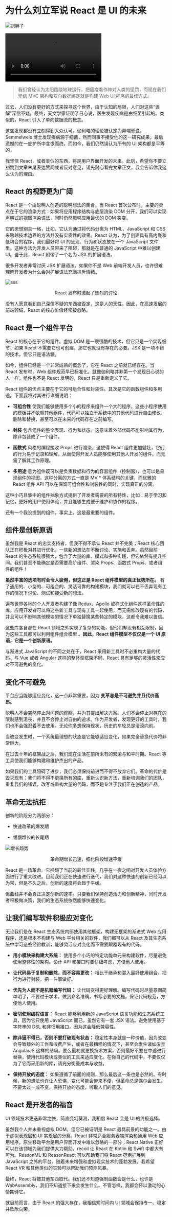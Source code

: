 # 为什么刘立军说 React 是 UI 的未来

![刘胖子](../img/llj.jpg)

![刘胖子1](../img/lijun.mp4)

> 我们曾经认为太阳围绕地球运行，把瘟疫看作神对人类的惩罚，而现在我们坚信 MVC 架构和双向数据绑定就是构建 Web UI 程序的最佳方式。

过去，人们没有更好的方式来探寻这个世界，由于认知的局限，人们对这些“误解”深信不疑。最终，天文学家证明了日心说，医生发现疾病是由细菌引起的。类似的，React 引入了单向数据流的概念。

这些发现都没有立刻得到大众认可。伽利略的理论被认定为异端邪说。Semmelweis 博士发现疾病源于细菌，然而同事不接受他的这一研究成果，最后遗憾的在一庇护所中含恨而终。而如今，我们仍然误认为所有的 UI 架构都是平等的。

我坚信 React，或者类似的东西，将是用户界面开发的未来。此刻，希望你不要立刻跳到文章末尾表达赞同或者反对意见，请先耐心看完文章正文，我会告诉你我这么认为的理由。

## React 的视野更为广阔

React 是一个由聪明人创造的聪明想法的集合。当 React 首次公布时，主要的卖点在于它的渲染方式：如果将应用程序结构与底层渲染 DOM 分开，我们可以实现声明式的视图渲染语法，同时仍然能够应用最优的 DOM 突变。

它的思想别具一格，比如，它认为通过将代码分离为 HTML、JavaScript 和 CSS 来跨越技术边界的方法并没有实质性的效果。React 认为，为了创建具有高内聚和低耦合的程序，我们最好将 UI 的呈现、行为和状态放在一个 JavaScript 文件里。这种方法为开发人员带来了阻碍，那就是在普通的 JavaScript 中难以创建 UI。鉴于此，React 附带了一个名为 JSX 的扩展语法。

很多开发者非常讨厌 JSX 扩展语法。如果你不是 Web 前端开发人员，也许很难理解开发者为什么会对扩展语法充满排斥情绪。

![sss](../img/微信图片_20180924161046.jpg)

<p style="text-align: center">React 发布时激起了热烈的讨论</p>

没有人愿意看到自己深信不疑的东西被否定，这是人的天性。因此，在高速发展的前端领域，React 的核心价值经常被忽略。

## React 是一个组件平台

React 的核心在于它的组件。虚拟 DOM 是一项很酷的技术，但它只是一个实现细节，如果 React 不需要它也可创建，那它也就没有存在的必要。JSX 是一项不错的技术，但它只是语法糖。

如今，组件已经是一个非常成熟的概念了，它在 React 之前就已经存在。当 React 发布时，Web 组件规范早已标准化。就像伽利略并非第一个发现日心说的人一样，组件也不是 React 发明的，React 只是重新定义了它。

React 组件的优点主要在于它的可组合性和封装性。其次是它的函数组件和多用途。下面我将对其进行详细说明：

- **可组合性** 使我们能够使用多个小的程序来组件一个大的程序，这些小程序使用的模板并不依赖其他组件，代码可以独立于系统中的其他代码进行自由修改、删除和替换，甚至可以在未来的代码存在之前编写。

- **封装** 包含组件的整个表现、行为和状态。这意味着外部代码不能影响其行为，除非包装成了一个组件。

- **函数式** 风格的编程接收 Props 进行渲染，这使得 React 组件更加健壮，它们的行为易于记录和理解，从而使得开发人员能够使用其他人开发的组件，而无需了解其工作原理。

- **多用途** 意为组件既可以是负责数据和行为的容器组件（控制器），也可以是呈现组件的视图。这种分离的方式一直是 MV * 体系结构的关键，而优雅的 React 组件 API 可以在保留可组合性和封装性的同时，实现真正的分离。

这种小巧且集中的组件抽象方式提供了开发者需要的所有特性，比如：易于学习和记忆，更好的用户使用体验，并且能够生成便于维护和协作的程序。

还有一个我没提到的组件，事实上，这是最重要的组件。

## 组件是创新原语

虽然我是 React 的忠实支持者，但我不得不承认 React 并不完美；React 核心团队正在积极对其进行优化，一些新的想法在不断讨论、实施和丢弃。虽然目前 React 的生态系统很强大，包含了大量的库、模式和多种实践，但它依然有提升空间。我们甚至不能确定是否需要高阶组件、渲染 Props、函数式 Props、或者组件的组件！

**虽然丰富的选项有时会令人疲倦，但这正是 React 组件模型的真正优势所在。** 有了通用的、小型的、可组合的、灵活可靠的构建模块，我们就可以在不丢弃现有工作的情况下讨论、测试和接受新的想法。

遍布世界各地的个人开发者构建了像 Redux、Apollo 或样式化组件这样革命性的库，应用开发者可以将这些新工具与现有工具一起使用，而无需修改现有的代码，并且可以不影响其他模块的情况下单独替换某些特定的模块，这都令我难以置信。

这些库各自都在 React 领域之外实现了复杂的功能，但他们却没有相互限制，因为这些工具都可以利用组件组合模型 。**因此，React 组件模型不仅仅是一个 UI 原语，它是一个创新原语。**

与渐进式 JavaScript 的不同之处在于，React 采用新工具时不必重构大量的代码。与 Vue 或者 Angular 这样的整体型框架不同，React 具有足够的灵活性来应对不可避免的变化。

## 变化不可避免

平台应当能够适应变化，这一点非常重要，因为 **变革总是不可避免并且代价高昂。**

聪明人不会突然停止对问题的观察，并为其提出解决方案。人们不会停止对存在的限制感到沮丧，并且不会停止对自由的追求。作为开发者，发现更好的工具时，我们也不会强忍着不去使用。无论你多想保持现状，历史的车轮总是滚滚向前。

当改变发生时，一个系统最理想的状态是它能够适应变化，如果完全替换代价将非常巨大。

在过去十年的框架战之后，我们现在生活在前所未有的繁荣与和平时期。React 等工具使我们能够构建和维护杰出的产品。

如果我们的工具阻碍了进步，我们必须保持前进而不得不放弃它们。革命的代价是毁灭现有：我们将不得不更换所有的库，重新认识新方法，重新培训我们的团队，重复我们的错误，改写或重构大量的代码，而不是专注于我们正在创造的产品。

## 革命无法抗拒

创新的阶段分为两部分：

- 快速改革的爆发期

- 缓慢增长的长尾期

![增长趋势](../img/微信图片_20180924161911.jpg)

<p style="text-align: center">革命期增长迅速，细化阶段增速平缓</p>

React 是一场革命。它推翻了当前的最佳实践，几乎在一夜之间对开发人员体验方面进行了重大改进。目前我们正在快速进行迭代，我们对这种快速的创新已经习以为常，但是不久之后，创新的速度将会趋于平缓。

但曲线并不会真正决定创新的速率。只要我们保持创造活力和创新精神，同时开发者积极做决策，我们的生态系统依然能够快速变化。

## 让我们编写软件积极应对变化

无论我们是在 React 生态系统内部使用其他框架，构建无框架的渐进式 Web 应用程序，还是根本不构建与 Web 平台相关的软件，我们都可以从 React 及其生态系统中学习这些经验教训，能够灵活应对变化而不需要颠覆现有的代码。

- **用小模块来构建大系统：** 使用多个小巧的特定功能单元来构建软件，尽量避免使用整体性的架构。设计 API 和接口时要仔细考虑，方便他人使用。

- **让代码易于复制和删除，而不容易更改：** 相比于继承和混入最好使用组合。把行为进行封装。把一件事做好。

- **优先为人而不是机器编写代码：** 让代码变得更好理解。编写代码时尽量意图简单明了，不要过于学术。做到命名准确，书写必要的文档，保证代码规范，方便他人使用。

- **密切使用编程语言：** React 能够利用新的 JavaScript 语言功能和生态系统工具，因为它只使用 JavaScript 而已，虽然它有一套 JSX 语法。避免使用基于字符串的 DSL 和非惯用接口，因为这会降低兼容性。

- **除非逼不得已，否则不要打破现有状态：** 稳定性本身就是一种价值，因为改变会导致额外的工作和浪费产生，或者在最糟糕的情况下，甚至会发生诸如废弃 AngularJS 这样的结局。要么最初就更换技术方案，否则最好不要在中途进行替换，使用代码模块或类似的工具来适应变化。在你自己的代码中，不要仅仅为了它而采用新的库，请充分衡量成本与收益。

- **保持开放的态度：** 如果遵循了前面的规则，那么最后这一条也是必然的。有时候，新的想法也许让人恐惧，变化可能会带来不便，但革命总是偶尔会发生。不要太过一成不变，保持开放的态度，听取人们的意见。

## React 是开发者的福音

UI 领域技术更迭非常之快，简直变幻莫测，我相信 React 会是 UI 的终极选择。

虽然我个人并未重视虚拟 DOM，但它已被证明是 React 最具前景的功能之一。由于虚拟表现层和 UI 实现层的分离，React 非常适合服务器端渲染和通用 Web 应用程序。原生移动平台是用户界面开发中难以忽略的一部分；React Native 正好可以在该领域为我们提供大力帮助，recoil 让 React 在 Kotlin 和 Swift 中都大有可为。ReasonML 和 ReasonReact 可以帮助我们将 React 范例扩展到 JavaScript 之外的平台。随着未来增强和虚拟现实技术的蓬勃发展，我希望 React VR 和其他类似的实验可以帮助我们预测风暴。

最终，React 将被其他东西取代。我们还不知道强制函数会是什么，也许是 WebAssembly，我们不知道接下来会发生什么。不管怎样，我都会怀以激动的心情期待它。

就目前而言，由于 React 的强大存在，我相信短时间内 UI 领域会保持专一、稳定并欣欣向荣。